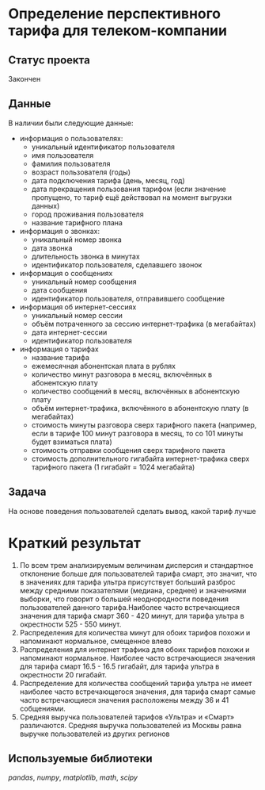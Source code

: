 # Определение перспективного тарифа для телеком-компании

## Статус проекта
Закончен

## Данные

В наличии были следующие данные:
- информация о пользователях:
  -  уникальный идентификатор пользователя
  -  имя пользователя
  -  фамилия пользователя
  -  возраст пользователя (годы)
  -  дата подключения тарифа (день, месяц, год)
  -  дата прекращения пользования тарифом (если значение пропущено, то тариф ещё действовал на момент выгрузки данных)
  -  город проживания пользователя
  -  название тарифного плана
- информация о звонках:
  - уникальный номер звонка
  - дата звонка
  - длительность звонка в минутах
  - идентификатор пользователя, сделавшего звонок
- информация о сообщениях
  -  уникальный номер сообщения
  -  дата сообщения
  -  идентификатор пользователя, отправившего сообщение
- информация об интернет-сессиях
  -  уникальный номер сессии
  -  объём потраченного за сессию интернет-трафика (в мегабайтах)
  -  дата интернет-сессии
  -  идентификатор пользователя
- информация о тарифах
  -  название тарифа
  -  ежемесячная абонентская плата в рублях
  -  количество минут разговора в месяц, включённых в абонентскую плату
  -  количество сообщений в месяц, включённых в абонентскую плату
  -  объём интернет-трафика, включённого в абонентскую плату (в мегабайтах)
  -  стоимость минуты разговора сверх тарифного пакета (например, если в тарифе 100 минут разговора в месяц, то со 101 минуты будет взиматься плата)
  -  стоимость отправки сообщения сверх тарифного пакета
  -   стоимость дополнительного гигабайта интернет-трафика сверх тарифного пакета (1 гигабайт = 1024 мегабайта)

## Задача

На основе поведения пользователей сделать вывод, какой тариф лучше 

# Краткий результат

1. По всем трем анализируемым величинам дисперсия и стандартное отклонение больше для пользователей тарифа смарт, это значит, что в значениях для тарифа ультра присутствует больший разброс между средними показателями (медиана, среднее) и значениями выборки, что говорит о большей неоднородности поведения пользователей данного тарифа.Наиболее часто встречающиеся значения для тарифа смарт 360 - 420 минут, для тарифа ультра в окрестности 525 - 550 минут. 
2. Распределения для количества минут для обоих тарифов похожи и напоминают нормальное, смещенное влево
3. Распределения для интернет трафика для обоих тарифов похожи и напоминают нормальное. Наиболее часто встречающиеся значения для тарифа смарт 16.5 - 16.5 гигабайт, для тарифа ультра в окрестности 20 гигабайт. 
4.  Распределение для количества сообщений тарифа ультра не имеет наиболее часто встречающегося значения, для тарифа смарт самые часто встречающиеся значения расположены между 36 и 41 собщениями.  
4. Средняя выручка пользователей тарифов «Ультра» и «Смарт» различаются. Средняя выручка пользователей из Москвы равна выручке пользователей из других регионов

## Используемые библиотеки
*pandas*, *numpy*, *matplotlib*, *math*, *scipy*
